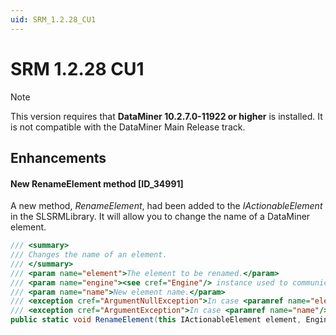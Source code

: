 ```yaml
---
uid: SRM_1.2.28_CU1
---
```


# SRM 1.2.28 CU1

> [!NOTE]
> This version requires that **DataMiner 10.2.7.0-11922 or higher** is installed. It is not compatible with the DataMiner Main Release track.

## Enhancements

#### New RenameElement method [ID_34991]

A new method, *RenameElement*, had been added to the *IActionableElement* in the SLSRMLibrary. It will allow you to change the name of a DataMiner element.

```csharp
/// <summary>
/// Changes the name of an element.
/// </summary>
/// <param name="element">The element to be renamed.</param>
/// <param name="engine"><see cref="Engine"/> instance used to communicate with DataMiner.</param>
/// <param name="name">New element name.</param>
/// <exception cref="ArgumentNullException">In case <paramref name="element"/> or <paramref name="engine"/> are null.</exception>
/// <exception cref="ArgumentException">In case <paramref name="name"/> is null or white-space.</exception>
public static void RenameElement(this IActionableElement element, Engine engine, string name)
```
